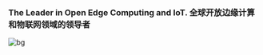 ### The Leader in Open Edge Computing and IoT. 全球开放边缘计算和物联网领域的领导者

![bg](https://github.com/yiqisoft/.github/assets/3350211/0d695dcb-8b04-4bc9-8a1d-456ab6868cbc)

